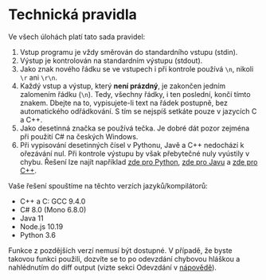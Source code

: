 # Technická pravidla

Ve všech úlohách platí tato sada pravidel:

1. Vstup programu je vždy směrován do standardního vstupu (stdin).
2. Výstup je kontrolován na standardním výstupu (stdout).
3. Jako znak nového řádku se ve vstupech i při kontrole používá `\n`, nikoli `\r` ani `\r\n`.
4. Každý vstup a výstup, který **není prázdný**, je zakončen jedním zalomením řádku (`\n`). Tedy, všechny řádky, i ten
   poslední, končí tímto znakem. Dbejte na to, vypisujete-li text na řádek postupně, bez automatického odřádkování. S
   tím se nejspíš setkáte pouze v jazycích C a C++.
5. Jako desetinná značka se používá tečka. Je dobré dát pozor zejména při použití C# na českých Windows.
6. Při vypisování desetinných čísel v Pythonu, Javě a C++ nedochází k ořezávání nul. Při kontrole výstupu by však
   přebytečné nuly vyústily v chybu. Řešení lze najít
   například [zde pro Python](https://stackoverflow.com/questions/2440692/formatting-floats-without-trailing-zeros),
   [zde pro Javu](https://stackoverflow.com/questions/14204905/how-to-remove-trailing-zeros-from-a-double)
   a [zde pro C++](https://stackoverflow.com/questions/13686482/c11-stdto-stringdouble-no-trailing-zeros).

Vaše řešení spouštíme na těchto verzích jazyků/kompilátorů:

- C++ a C: GCC 9.4.0
- C# 8.0 (Mono 6.8.0)
- Java 11
- Node.js 10.19
- Python 3.6

Funkce z pozdějších verzí nemusí být dostupné. V případě, že byste takovou funkci použili, dozvíte se to po
odevzdání chybovou hláškou a nahlédnutím do diff output (vizte sekci Odevzdání v [nápovědě](https://pardubicky-hacker.delta-skola.cz/public/help)).
